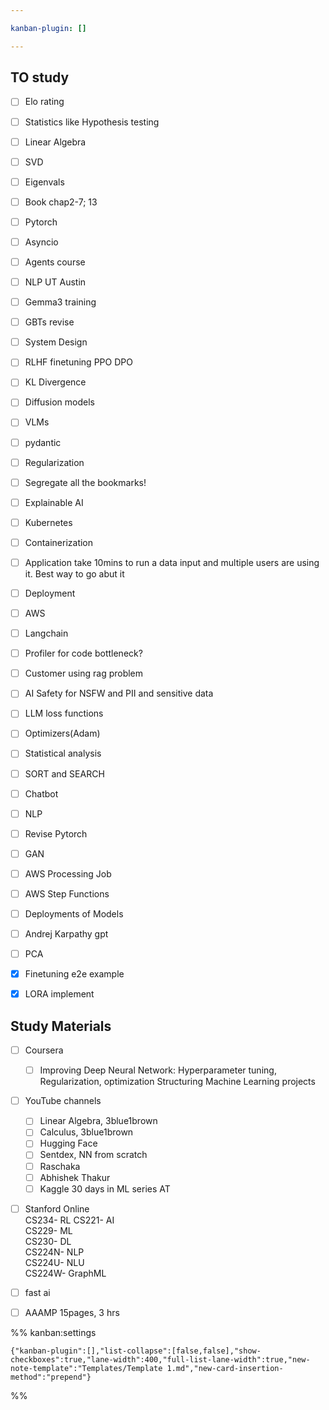 ```yaml
---

kanban-plugin: []

---
```


## TO study

- [ ] Elo rating
- [ ] Statistics like Hypothesis testing
- [ ] Linear Algebra
- [ ] SVD
- [ ] Eigenvals
- [ ] Book chap2-7; 13
- [ ] Pytorch
- [ ] Asyncio
- [ ] Agents course
- [ ] NLP UT Austin
- [ ] Gemma3 training
- [ ] GBTs revise
- [ ] System Design
- [ ] RLHF finetuning PPO DPO
- [ ] KL Divergence
- [ ] Diffusion models
- [ ] VLMs
- [ ] pydantic
- [ ] Regularization
- [ ] Segregate all the bookmarks!
- [ ] Explainable AI
- [ ] Kubernetes
- [ ] Containerization
- [ ] Application take 10mins to run a data input and multiple users are using it. Best way to go abut it
- [ ] Deployment
- [ ] AWS
- [ ] Langchain
- [ ] Profiler for code bottleneck?
- [ ] Customer using rag problem
- [ ] AI Safety for NSFW and PII and sensitive data
- [ ] LLM loss functions
- [ ] Optimizers(Adam)
- [ ] Statistical analysis
- [ ] SORT and SEARCH
- [ ] Chatbot
- [ ] NLP
- [ ] Revise Pytorch
- [ ] GAN
- [ ] AWS Processing Job
- [ ] AWS Step Functions
- [ ] Deployments of Models
- [ ] Andrej Karpathy gpt
- [ ] PCA
- [x] Finetuning e2e example
- [x] LORA implement


## Study Materials

- [ ] Coursera  
	- [ ] Improving Deep Neural Network: Hyperparameter tuning, Regularization, optimization 
	Structuring Machine Learning projects
- [ ] YouTube channels
	- [ ] Linear Algebra, 3blue1brown
	- [ ] Calculus, 3blue1brown
	- [ ] Hugging Face
	- [ ] Sentdex, NN from scratch
	- [ ] Raschaka
	- [ ] Abhishek Thakur
	- [ ] Kaggle 30 days in ML series AT
- [ ] Stanford Online  
	CS234- RL
	CS221- AI  
	CS229- ML  
	CS230- DL  
	CS224N- NLP  
	CS224U- NLU  
	CS224W- GraphML
- [ ] fast ai
- [ ] AAAMP 15pages, 3 hrs




%% kanban:settings
```
{"kanban-plugin":[],"list-collapse":[false,false],"show-checkboxes":true,"lane-width":400,"full-list-lane-width":true,"new-note-template":"Templates/Template 1.md","new-card-insertion-method":"prepend"}
```
%%